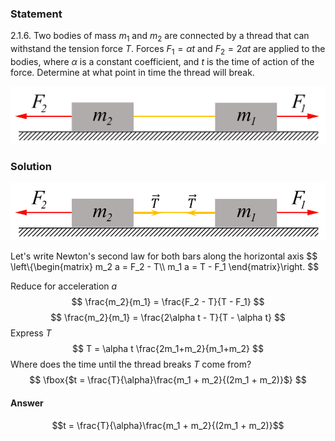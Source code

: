 ###  Statement 

$2.1.6.$ Two bodies of mass $m_1$ and $m_2$ are connected by a thread that can withstand the tension force $T$. Forces $F_1 = \alpha t$ and $F_2 = 2 \alpha t$ are applied to the bodies, where $\alpha$ is a constant coefficient, and $t$ is the time of action of the force. Determine at what point in time the thread will break. 

![ For problem $2.1.6$ |1090x200, 47%](../../img/2.1.6/statement.png)

### Solution

![ Forces acting on the system of bars |864x158, 54%](../../img/2.1.6/draw.png)

Let's write Newton's second law for both bars along the horizontal axis $$ \left\\{\begin{matrix} m_2 a = F_2 - T\\\ m_1 a = T - F_1 \end{matrix}\right. $$ 

Reduce for acceleration $a$ $$ \frac{m_2}{m_1} = \frac{F_2 - T}{T - F_1} $$ $$ \frac{m_2}{m_1} = \frac{2\alpha t - T}{T - \alpha t} $$ Express $T$ $$ T = \alpha t \frac{2m_1+m_2}{m_1+m_2} $$ Where does the time until the thread breaks $T$ come from? $$ \fbox{$t = \frac{T}{\alpha}\frac{m_1 + m_2}{(2m_1 + m_2)}$} $$ 

#### Answer

$$t = \frac{T}{\alpha}\frac{m_1 + m_2}{(2m_1 + m_2)}$$ 
